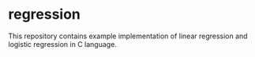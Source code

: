# regression
This repository contains example implementation of linear regression and logistic regression in C language.
